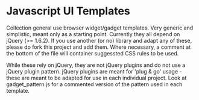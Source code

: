 Javascript UI Templates
=======================

Collection general use browser widget/gadget templates. Very generic and simplistic, meant only as a starting point.
Currently they all depend on jQuery (>= 1.6.2).  If you use another (or no) library and adapt any of these, please do fork this project and add them.
Where necessary, a comment at the bottom of the file will container suggessted CSS rules to be used.

While these rely on jQuery, they are not jQuery plugins and do not use a jQuery plugin pattern.
jQuery plugins are meant for 'plug & go' usage - these are meant to be adapted for use in each individual project.
Look at gadget_pattern.js for a commented version of the pattern used in each template.


